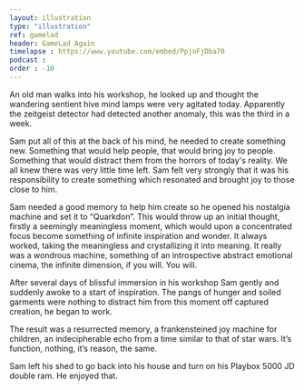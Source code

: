 ```yaml
---
layout: illustration
type: "illustration"
ref: gamelad
header: GameLad Again
timelapse : https://www.youtube.com/embed/PpjoFjDba70
podcast : 
order : -10
---
```


An old man walks into his workshop, he looked up and thought the wandering sentient hive mind lamps were very agitated today. Apparently the zeitgeist detector had detected another anomaly, this was the third in a week.

Sam put all of this at the back of his mind, he needed to create something new. Something that would help people, that would bring joy to people. Something that would distract them from the horrors of today's reality. We all knew there was very little time left. Sam felt very strongly that it was his responsibility to create something which resonated and brought joy to those close to him.

Sam needed a good memory to help him create so he opened his nostalgia machine and set it to “Quarkdon”. This would throw up an initial thought, firstly a seemingly meaningless moment, which would upon a concentrated focus become something of infinite inspiration and wonder. It always worked, taking the meaningless and crystallizing it into meaning. It really was a wondrous machine, something of an introspective abstract emotional cinema, the infinite dimension, if you will. You will.

After several days of blissful immersion in his workshop Sam gently and suddenly awoke to a start of inspiration. The pangs of hunger and soiled garments were nothing to distract him from this moment off captured creation, he began to work.

The result was a resurrected memory, a frankensteined joy machine for children, an indecipherable echo from a time similar to that of star wars. It’s function, nothing, it’s reason, the same.

Sam left his shed to go back into his house and turn on his Playbox 5000 JD double ram. He enjoyed that.